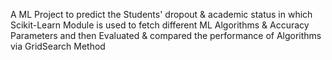 A ML Project to predict the Students' dropout & academic status in which Scikit-Learn Module is used to fetch different ML Algorithms & Accuracy Parameters and then Evaluated & compared the performance of Algorithms via GridSearch Method
